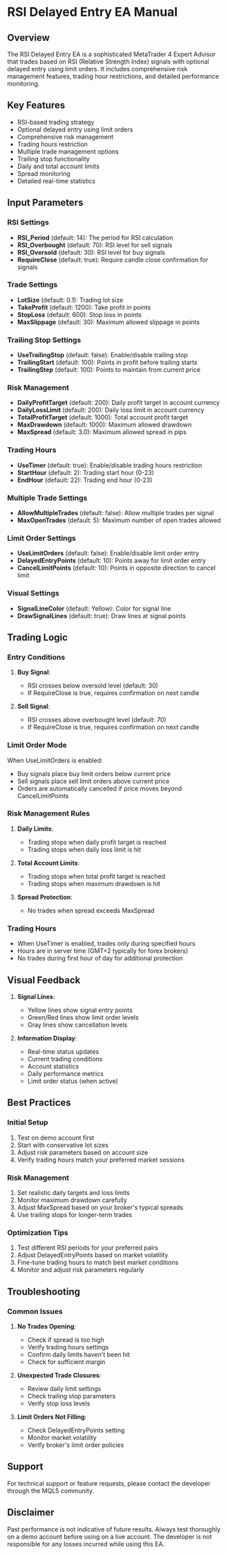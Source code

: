 # RSI Delayed Entry EA Manual

## Overview
The RSI Delayed Entry EA is a sophisticated MetaTrader 4 Expert Advisor that trades based on RSI (Relative Strength Index) signals with optional delayed entry using limit orders. It includes comprehensive risk management features, trading hour restrictions, and detailed performance monitoring.

## Key Features
- RSI-based trading strategy
- Optional delayed entry using limit orders
- Comprehensive risk management
- Trading hours restriction
- Multiple trade management options
- Trailing stop functionality
- Daily and total account limits
- Spread monitoring
- Detailed real-time statistics

## Input Parameters

### RSI Settings
- **RSI_Period** (default: 14): The period for RSI calculation
- **RSI_Overbought** (default: 70): RSI level for sell signals
- **RSI_Oversold** (default: 30): RSI level for buy signals
- **RequireClose** (default: true): Require candle close confirmation for signals

### Trade Settings
- **LotSize** (default: 0.1): Trading lot size
- **TakeProfit** (default: 1200): Take profit in points
- **StopLoss** (default: 600): Stop loss in points
- **MaxSlippage** (default: 30): Maximum allowed slippage in points

### Trailing Stop Settings
- **UseTrailingStop** (default: false): Enable/disable trailing stop
- **TrailingStart** (default: 100): Points in profit before trailing starts
- **TrailingStep** (default: 100): Points to maintain from current price

### Risk Management
- **DailyProfitTarget** (default: 200): Daily profit target in account currency
- **DailyLossLimit** (default: 200): Daily loss limit in account currency
- **TotalProfitTarget** (default: 1000): Total account profit target
- **MaxDrawdown** (default: 1000): Maximum allowed drawdown
- **MaxSpread** (default: 3.0): Maximum allowed spread in pips

### Trading Hours
- **UseTimer** (default: true): Enable/disable trading hours restriction
- **StartHour** (default: 2): Trading start hour (0-23)
- **EndHour** (default: 22): Trading end hour (0-23)

### Multiple Trade Settings
- **AllowMultipleTrades** (default: false): Allow multiple trades per signal
- **MaxOpenTrades** (default: 5): Maximum number of open trades allowed

### Limit Order Settings
- **UseLimitOrders** (default: false): Enable/disable limit order entry
- **DelayedEntryPoints** (default: 10): Points away for limit order entry
- **CancelLimitPoints** (default: 10): Points in opposite direction to cancel limit

### Visual Settings
- **SignalLineColor** (default: Yellow): Color for signal line
- **DrawSignalLines** (default: true): Draw lines at signal points

## Trading Logic

### Entry Conditions
1. **Buy Signal**:
   - RSI crosses below oversold level (default: 30)
   - If RequireClose is true, requires confirmation on next candle

2. **Sell Signal**:
   - RSI crosses above overbought level (default: 70)
   - If RequireClose is true, requires confirmation on next candle

### Limit Order Mode
When UseLimitOrders is enabled:
- Buy signals place buy limit orders below current price
- Sell signals place sell limit orders above current price
- Orders are automatically cancelled if price moves beyond CancelLimitPoints

### Risk Management Rules
1. **Daily Limits**:
   - Trading stops when daily profit target is reached
   - Trading stops when daily loss limit is hit

2. **Total Account Limits**:
   - Trading stops when total profit target is reached
   - Trading stops when maximum drawdown is hit

3. **Spread Protection**:
   - No trades when spread exceeds MaxSpread

### Trading Hours
- When UseTimer is enabled, trades only during specified hours
- Hours are in server time (GMT+2 typically for forex brokers)
- No trades during first hour of day for additional protection

## Visual Feedback
1. **Signal Lines**:
   - Yellow lines show signal entry points
   - Green/Red lines show limit order levels
   - Gray lines show cancellation levels

2. **Information Display**:
   - Real-time status updates
   - Current trading conditions
   - Account statistics
   - Daily performance metrics
   - Limit order status (when active)

## Best Practices

### Initial Setup
1. Test on demo account first
2. Start with conservative lot sizes
3. Adjust risk parameters based on account size
4. Verify trading hours match your preferred market sessions

### Risk Management
1. Set realistic daily targets and loss limits
2. Monitor maximum drawdown carefully
3. Adjust MaxSpread based on your broker's typical spreads
4. Use trailing stops for longer-term trades

### Optimization Tips
1. Test different RSI periods for your preferred pairs
2. Adjust DelayedEntryPoints based on market volatility
3. Fine-tune trading hours to match best market conditions
4. Monitor and adjust risk parameters regularly

## Troubleshooting

### Common Issues
1. **No Trades Opening**:
   - Check if spread is too high
   - Verify trading hours settings
   - Confirm daily limits haven't been hit
   - Check for sufficient margin

2. **Unexpected Trade Closures**:
   - Review daily limit settings
   - Check trailing stop parameters
   - Verify stop loss levels

3. **Limit Orders Not Filling**:
   - Check DelayedEntryPoints setting
   - Monitor market volatility
   - Verify broker's limit order policies

## Support
For technical support or feature requests, please contact the developer through the MQL5 community.

## Disclaimer
Past performance is not indicative of future results. Always test thoroughly on a demo account before using on a live account. The developer is not responsible for any losses incurred while using this EA. 